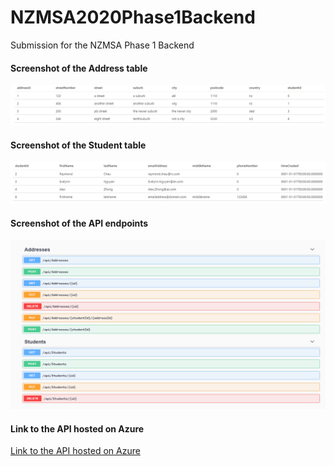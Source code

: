# NZMSA2020Phase1Backend
Submission for the NZMSA Phase 1 Backend

#### Screenshot of the Address table
![Address Table](/address_table.PNG)

#### Screenshot of the Student table
![Student Table](/students_table.PNG)

#### Screenshot of the API endpoints
![API Endpoint](/swagger_endpoint.PNG)

#### Link to the API hosted on Azure
[Link to the API hosted on Azure](http://jcao219-msa-phase1.azurewebsites.net/index.html)
